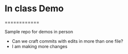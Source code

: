 # In class Demo
============

Sample repo for demos in person

* Can we craft commits with edits in more than one file?
* I am making more changes
